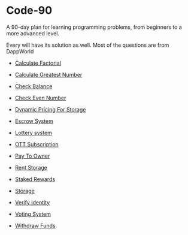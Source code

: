 # Code-90
A 90-day plan for learning programming problems, from beginners to a more advanced level.

Every   will have its solution as well. Most of the  questions are from DappWorld

- [Calculate Factorial](https://github.com/VarmaKollu/Code-90/blob/main/SOLIDITY/Calculate_Factorial.md)

- [Calculate Greatest Number
](https://github.com/VarmaKollu/Code-90/blob/main/SOLIDITY/Calculate_Greatest_Number.md)

- [Check Balance](https://github.com/VarmaKollu/Code-90/blob/main/SOLIDITY/Check_Balance.md)

- [Check Even Number
](https://github.com/VarmaKollu/Code-90/blob/main/SOLIDITY/Check_Even_Number.md)
  
- [Dynamic Pricing For Storage](https://github.com/VarmaKollu/Code-90/blob/main/SOLIDITY/Dynamic_Pricing.md)

- [Escrow System](https://github.com/VarmaKollu/Code-90/blob/main/SOLIDITY/Escrow_System.md)
  
- [Lottery system](https://github.com/VarmaKollu/Code-90/blob/main/SOLIDITY/Lottery_System.md)

- [OTT Subscription](https://github.com/VarmaKollu/Code-90/blob/main/SOLIDITY/Subscription_Service.md)

- [Pay To Owner](https://github.com/VarmaKollu/Code-90/blob/main/SOLIDITY/Pay_To_Owner.md)

- [Rent Storage](https://github.com/VarmaKollu/Code-90/blob/main/SOLIDITY/Rent_Storage.md)

- [Staked Rewards](https://github.com/VarmaKollu/Code-90/blob/main/SOLIDITY/Stacked_Rewards.md)

- [Storage](https://github.com/VarmaKollu/Code-90/blob/main/SOLIDITY/Storage_Smart_Contract.md)

- [Verify Identity](https://github.com/VarmaKollu/Code-90/blob/main/SOLIDITY/Verify_Identity.md)

- [Voting System](https://github.com/VarmaKollu/Code-90/blob/main/SOLIDITY/Voting_System.md)

- [Withdraw Funds](https://github.com/VarmaKollu/Code-90/blob/main/SOLIDITY/Withdraw_Funds.md)










